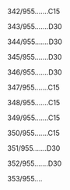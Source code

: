 342/955.......C15 


343/955.......D30 


344/955.......D30 


345/955.......D30 


346/955.......D30 


347/955.......C15 


348/955.......C15 


349/955.......C15 


350/955.......C15 


351/955.......D30 


352/955.......D30 


353/955.... 

